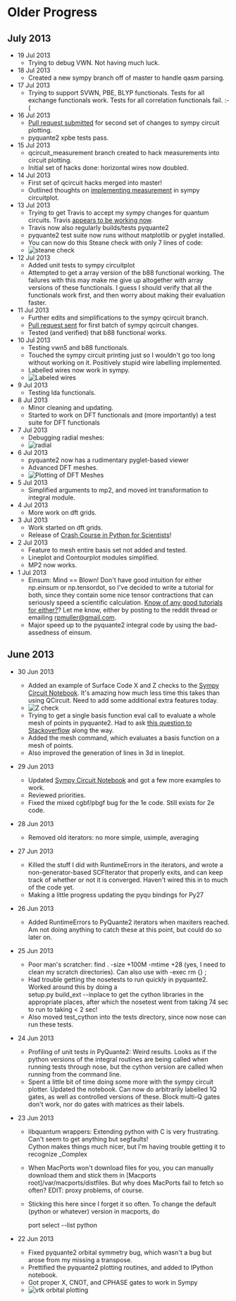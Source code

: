 Older Progress
==============
## July 2013
* 19 Jul 2013
  - Trying to debug VWN. Not having much luck.
* 18 Jul 2013
  - Created a new sympy branch off of master to handle qasm parsing.
* 17 Jul 2013
  - Trying to support SVWN, PBE, BLYP functionals. Tests for all exchange functionals work. Tests for all correlation functionals fail. :-(
* 16 Jul 2013
  - [Pull request submitted](https://github.com/sympy/sympy/pull/2294) for second set of changes to sympy
    circuit plotting.
  - pyquante2 xpbe tests pass.
* 15 Jul 2013
  - qcircuit_measurement branch created to hack measurements into 
    circuit plotting.
  - Initial set of hacks done: horizontal wires now doubled.
* 14 Jul 2013
  - First set of qcircuit hacks merged into master!
  - Outlined thoughts on [implementing measurement](https://github.com/rpmuller/rpmuller.github.io/blob/master/MeasurementThoughts.md) in sympy circuitplot.
* 13 Jul 2013
  - Trying to get Travis to accept my sympy changes for quantum circuits.
    Travis [appears to be working now](https://travis-ci.org/sympy/sympy/builds/9038252).
  - Travis now also regularly builds/tests pyquante2
  - pyquante2 test suite now runs without matplotlib or pyglet installed.
  - You can now do this Steane check with only 7 lines of code:
  - ![steane check](https://raw.github.com/rpmuller/rpmuller.github.io/master/steane.png)
* 12 Jul 2013
  - Added unit tests to sympy circuitplot
  - Attempted to get a array version of the b88 functional working. The failures with this may make me
    give up altogether with array versions of these functionals. I guess I should verify that all the 
    functionals work first, and then worry about making their evaluation faster.
* 11 Jul 2013
  - Further edits and simplifications to the sympy qcircuit branch.
  - [Pull request sent](https://github.com/sympy/sympy/pull/2270) for first 
    batch of sympy qcircuit changes.
  - Tested (and verified) that b88 functional works.
* 10 Jul 2013
  - Testing vwn5 and b88 functionals.
  - Touched the sympy circuit printing just so I wouldn't go too long without working on it.
    Positively stupid wire labelling implemented.
  - Labelled wires now work in sympy.
  - ![Labeled wires](https://github.com/rpmuller/rpmuller.github.io/raw/master/qft-labelled.png)
* 9 Jul 2013
  - Testing lda functionals.
* 8 Jul 2013
  - Minor cleaning and updating.
  - Started to work on DFT functionals and (more importantly) a test suite for DFT functionals
* 7 Jul 2013
  - Debugging radial meshes:
  - ![radial](https://raw.github.com/rpmuller/rpmuller.github.io/master/radial-meshses.png)
* 6 Jul 2013
  - pyquante2 now has a rudimentary pyglet-based viewer
  - Advanced DFT meshes.
  - ![Plotting of DFT Meshes](https://raw.github.com/rpmuller/rpmuller.github.io/master/h2o-mesh.png)
* 5 Jul 2013
  - Simplified arguments to mp2, and moved int transformation to
    integral module. 
* 4 Jul 2013
  - More work on dft grids.
* 3 Jul 2013
  - Work started on dft grids.
  - Release of  [Crash Course in Python for
    Scientists](http://nbviewer.ipython.org/5920182)! 
* 2 Jul 2013
  - Feature to mesh entire basis set not added and tested.
  - Lineplot and Contourplot modules simplified.
  - MP2 now works.
* 1 Jul 2013
  - Einsum: Mind == Blown! Don't have good intuition for either
    np.einsum or np.tensordot, so I've decided  to write a tutorial
    for both, since they contain some nice tensor contractions that
    can seriously  speed a scientific calculation. 
    [Know of any good tutorials for either?](http://www.reddit.com/r/Python/comments/1hf4i6/good_documentation_for_tensordot_and_einsum/)? 
    Let me know, either by posting to the reddit thread or emailing
    rpmuller@gmail.com. 
  - Major speed up to the pyquante2 integral code by using the
    bad-assedness of einsum. 



## June 2013
* 30 Jun 2013
  - Added an example of Surface Code X and Z checks to the 
    [Sympy Circuit
    Notebook](http://nbviewer.ipython.org/5843312). It's amazing how
    much less time 
    this takes than using QCircuit. Need to add some additional extra
    features today.
  - ![Z check](https://raw.github.com/rpmuller/rpmuller.github.io/master/zcheck.png)
  - Trying to get a single basis function eval call to evaluate a
  whole mesh of points in pyquante2. Had to ask [this question to Stackoverflow](http://stackoverflow.com/questions/17391052/compute-square-distances-from-numpy-array)
    along the way.
  - Added the mesh command, which evaluates a basis function on a mesh
    of points. 
  - Also improved the generation of lines in 3d in lineplot.
* 29 Jun 2013
  - Updated [Sympy Circuit Notebook](http://nbviewer.ipython.org/5843312) 
    and got a few more examples to work. 
  - Reviewed priorities.
  - Fixed the mixed cgbf/pbgf bug for the 1e code. Still exists for 2e
    code. 
* 28 Jun 2013
  - Removed old iterators: no more simple, usimple, averaging
* 27 Jun 2013
  - Killed the stuff I did with RuntimeErrors in the iterators, and
    wrote a non-generator-based SCFIterator that properly exits, and
    can keep track of whether or not it is converged. Haven't wired
    this in to much of the code yet.    
  - Making a little progress updating the pyqu bindings for Py27
* 26 Jun 2013
  - Added RuntimeErrors to PyQuante2 iterators when maxiters
    reached. Am not doing anything to catch these at this point, but
    could do so later on. 
* 25 Jun 2013
  - Poor man's scratcher: find . -size +100M -mtime +28 (yes, I need
    to clean my scratch directories). 
    Can also use with -exec rm {} \;
  - Had trouble getting the nosetests to run quickly in
    pyquante2. Worked around this by doing a  
    setup.py build_ext --inplace to get the cython libraries in the
    appropriate places, after which 
    the nosetest went from taking 74 sec to run to taking < 2 sec!
  - Also moved test_cython into the tests directory, since now nose can run these tests.
* 24 Jun 2013
  - Profiling of unit tests in PyQuante2: Weird results. Looks as if the python 
    versions of the integral routines are being called when running
    tests through nose, but the cython version are called when running
    from the command line.
  - Spent a little bit of time doing some more with the sympy circuit
    plotter. Updated the notebook. Can now do arbitrarily labelled 1Q
    gates, as well as controlled versions of these. Block multi-Q 
    gates don't work, nor do gates with matrices as their labels.
* 23 Jun 2013
  - libquantum wrappers: Extending python with C is very
    frustrating. Can't seem to get anything but segfaults!  
    Cython makes things much nicer, but I'm having trouble getting it
    to recognize _Complex 
  - When MacPorts won't download files for you, you can manually
    download them and stick them in [Macports root]/var/macports/distfiles. 
    But why does MacPorts fail to fetch
    so often?  EDIT: proxy problems, of course.
  - Sticking this here since I forget it so often. To change the
    default (python or whatever) version in macports, do 

    port select --list python

* 22 Jun 2013
  - Fixed pyquante2 orbital symmetry bug, which wasn't a bug but arose
    from my missing a transpose. 
  - Prettified the pyquante2 plotting routines, and added to IPython notebook.
  - Got proper X, CNOT, and CPHASE gates to work in Sympy
  - ![vtk orbital plotting](https://raw.github.com/rpmuller/rpmuller.github.io/master/h2-antibonding-pyquante2.png)
